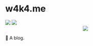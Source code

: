 # w4k4.me
<img src="https://img.shields.io/badge/-Gatsby-663399.svg?logo=gatsby&style=flat-square">
<img src="https://img.shields.io/badge/-Netlify-00C7B7.svg?logo=&style=flat-square">

<div align="center">
  <img src="https://i.imgur.com/yfCPFXf.png" />
</div>

🎨 A blog.